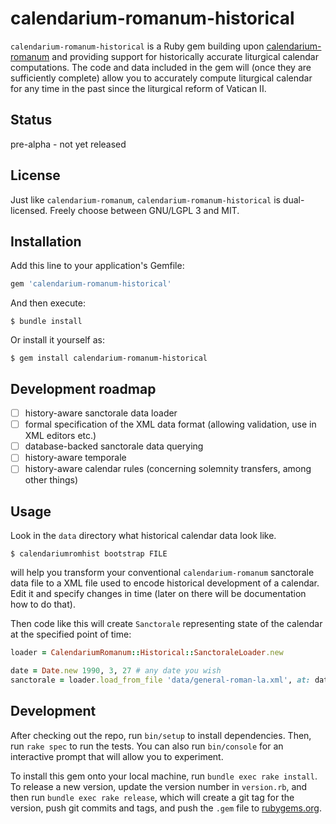 # calendarium-romanum-historical

`calendarium-romanum-historical` is a Ruby gem building upon [calendarium-romanum][caro]
and providing support for historically accurate liturgical calendar computations.
The code and data included in the gem will (once they are sufficiently complete)
allow you to accurately compute liturgical calendar for any time in the past since
the liturgical reform of Vatican II.

## Status

pre-alpha - not yet released

## License

Just like `calendarium-romanum`, `calendarium-romanum-historical` is dual-licensed.
Freely choose between GNU/LGPL 3 and MIT.

## Installation

Add this line to your application's Gemfile:

```ruby
gem 'calendarium-romanum-historical'
```

And then execute:

    $ bundle install

Or install it yourself as:

    $ gem install calendarium-romanum-historical

## Development roadmap

* [ ] history-aware sanctorale data loader
* [ ] formal specification of the XML data format (allowing validation, use in XML editors etc.)
* [ ] database-backed sanctorale data querying
* [ ] history-aware temporale
* [ ] history-aware calendar rules (concerning solemnity transfers, among other things)

## Usage

Look in the `data` directory what historical calendar data look like.

`$ calendariumromhist bootstrap FILE`

will help you transform your conventional `calendarium-romanum` sanctorale data file
to a XML file used to encode historical development of a calendar.
Edit it and specify changes in time (later on there will be documentation how to do that).

Then code like this will create `Sanctorale` representing state of the calendar
at the specified point of time:

```ruby
loader = CalendariumRomanum::Historical::SanctoraleLoader.new

date = Date.new 1990, 3, 27 # any date you wish
sanctorale = loader.load_from_file 'data/general-roman-la.xml', at: date
```

## Development

After checking out the repo, run `bin/setup` to install dependencies. Then, run `rake spec` to run the tests. You can also run `bin/console` for an interactive prompt that will allow you to experiment.

To install this gem onto your local machine, run `bundle exec rake install`. To release a new version, update the version number in `version.rb`, and then run `bundle exec rake release`, which will create a git tag for the version, push git commits and tags, and push the `.gem` file to [rubygems.org](https://rubygems.org).

[caro]: http://github.com/igneus/calendarium-romanum
